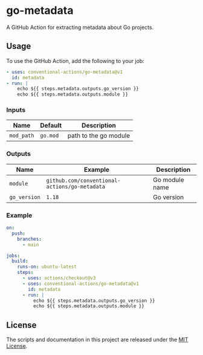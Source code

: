 # go-metadata

A GitHub Action for extracting metadata about Go projects.

## Usage

To use the GitHub Action, add the following to your job:

```yaml
- uses: conventional-actions/go-metadata@v1
  id: metadata
- run: |
    echo ${{ steps.metadata.outputs.go_version }}
    echo ${{ steps.metadata.outputs.module }}
```

### Inputs

| Name         | Default   | Description                               |
|--------------|-----------|-------------------------------------------|
| `mod_path`   | `go.mod`  | path to the go module                     |

### Outputs

| Name         | Example                                       | Description    |
|--------------|-----------------------------------------------|----------------|
| `module`     | `github.com/conventional-actions/go-metadata` | Go module name |
| `go_version` | `1.18`                                        | Go version     |

### Example

```yaml
on:
  push:
    branches:
      - main

jobs:
  build:
    runs-on: ubuntu-latest
    steps:
      - uses: actions/checkout@v3
      - uses: conventional-actions/go-metadata@v1
        id: metadata
      - run: |
          echo ${{ steps.metadata.outputs.go_version }}
          echo ${{ steps.metadata.outputs.module }}
```

## License

The scripts and documentation in this project are released under the [MIT License](LICENSE).
